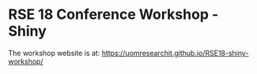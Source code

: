 # RSE 18 Conference Workshop - Shiny

The workshop website is at: https://uomresearchit.github.io/RSE18-shiny-workshop/



